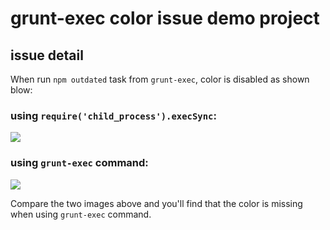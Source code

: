 # grunt-exec color issue demo project

## issue detail

When run `npm outdated` task from `grunt-exec`, color is disabled as shown blow:

### using `require('child_process').execSync`:

![](https://zos.alipayobjects.com/rmsportal/WGlKiQHpLBWAAGIebFiK.png)

### using `grunt-exec` command:

![](https://zos.alipayobjects.com/rmsportal/ngDoxPrePDLbNmoSiOom.png)

Compare the two images above and you'll find that the color is missing when using `grunt-exec` command.
